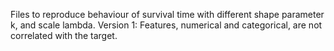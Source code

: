 Files to reproduce behaviour of survival time with different shape parameter k, and scale lambda.
Version 1: Features, numerical and categorical, are not correlated with the target.
